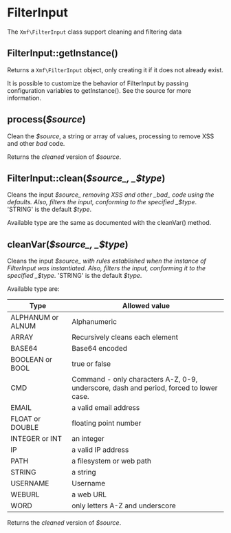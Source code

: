 # FilterInput

The `Xmf\FilterInput` class support cleaning and filtering data

## FilterInput::getInstance\(\)

Returns a `Xmf\FilterInput` object, only creating it if it does not already exist.

It is possible to customize the behavior of FilterInput by passing configuration variables to getInstance\(\). See the source for more information.

## process\(_$source_\)

Clean the _$source_, a string or array of values, processing to remove XSS and other _bad_ code.

Returns the _cleaned_ version of _$source_.

## FilterInput::clean\(_$source_, _$type_\)

Cleans the input _$source_ removing XSS and other _bad_ code using the defaults. Also, filters the input, conforming to the specified _$type_. 'STRING' is the default _$type_.

Available type are the same as documented with the cleanVar\(\) method.

## cleanVar\(_$source_, _$type_\)

Cleans the input _$source_ with rules established when the instance of FilterInput was instantiated. Also, filters the input, conforming it to the specified _$type_. 'STRING' is the default _$type_.

Available type are:

| Type | Allowed value |
| --- | --- |
| ALPHANUM or ALNUM | Alphanumeric |
| ARRAY | Recursively cleans each element |
| BASE64 | Base64 encoded |
| BOOLEAN or BOOL | true or false |
| CMD | Command - only characters A-Z, 0-9, underscore, dash and period, forced to lower case. |
| EMAIL | a valid email address |
| FLOAT or DOUBLE | floating point number |
| INTEGER or INT | an integer |
| IP | a valid IP address |
| PATH | a filesystem or web path |
| STRING | a string |
| USERNAME | Username |
| WEBURL | a web URL |
| WORD | only letters A-Z and underscore |

Returns the _cleaned_ version of _$source_.


